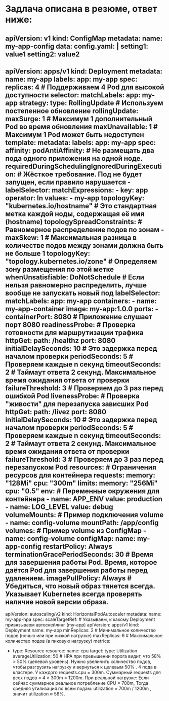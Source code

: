 # Задлача описана в резюме, ответ ниже:
apiVersion: v1
kind: ConfigMap
metadata:
  name: my-app-config
data:
  config.yaml: |
    setting1: value1
    setting2: value2
---
apiVersion: apps/v1
kind: Deployment
metadata:
  name: my-app
  labels:
    app: my-app
spec:
  replicas: 4  # Поддерживаем 4 Pod для высокой доступности
  selector:
    matchLabels:
      app: my-app
  strategy:
    type: RollingUpdate  # Используем постепенное обновление
    rollingUpdate:
      maxSurge: 1         # Максимум 1 дополнительный Pod во время обновления
      maxUnavailable: 1   # Максимум 1 Pod может быть недоступен
  template:
    metadata:
      labels:
        app: my-app
    spec:
      affinity:
        podAntiAffinity: # Не размещать два пода одного приложения на одной ноде.
          requiredDuringSchedulingIgnoredDuringExecution: # Жёсткое требование. Под не будет запущен, если правило нарушается
          - labelSelector:
              matchExpressions:
              - key: app
                operator: In
                values:
                - my-app
            topologyKey: "kubernetes.io/hostname" # Это стандартная метка каждой ноды, содержащая её имя (hostname)
      topologySpreadConstraints: # Равномерное распределение подов по зонам
      - maxSkew: 1 # Максимальная разница в количестве подов между зонами должна быть не больше 1
        topologyKey: "topology.kubernetes.io/zone" # Определяем зону размещения по этой метке
        whenUnsatisfiable: DoNotSchedule # Если нельзя равномерно распределить, лучше вообще не запускать новый под
        labelSelector:
          matchLabels:
            app: my-app
      containers:
      - name: my-app-container
        image: my-app:1.0.0
        ports:
        - containerPort: 8080  # Приложение слушает порт 8080
        readinessProbe:  # Проверка готовности для маршрутизации трафика
          httpGet:
            path: /healthz
            port: 8080
          initialDelaySeconds: 10 # Это задержка перед началом проверки
          periodSeconds: 5 # Проверяем каждые n секунд
          timeoutSeconds: 2 # Таймаут ответа 2 секунд. Максимальное время ожидания ответа от проверки
          failureThreshold: 3 # Проверяем до 3 раз перед ошибкой Pod
        livenessProbe:  # Проверка "живости" для перезапуска зависших Pod
          httpGet:
            path: /livez
            port: 8080
          initialDelaySeconds: 10 # Это задержка перед началом проверки
          periodSeconds: 5 # Проверяем каждые n секунд
          timeoutSeconds: 2 # Таймаут ответа 2 секунд. Максимальное время ожидания ответа от проверки
          failureThreshold: 3 # Проверяем до 3 раз перед перезапуском Pod
        resources:  # Ограничения ресурсов для контейнера
          requests:
            memory: "128Mi"
            cpu: "300m"
          limits:
            memory: "256Mi"
            cpu: "0.5"
        env:  # Переменные окружения для контейнера
        - name: APP_ENV
          value: production
        - name: LOG_LEVEL
          value: debug
        volumeMounts:  # Пример подключения volume
        - name: config-volume
          mountPath: /app/config
      volumes:  # Пример volume из ConfigMap
      - name: config-volume
        configMap:
          name: my-app-config
      restartPolicy: Always
      terminationGracePeriodSeconds: 30  # Время для завершения работы Pod. Время, которое даётся Pod для завершения работы перед удалением.
      imagePullPolicy: Always  # Убедиться, что новый образ тянется всегда. Указывает Kubernetes всегда проверять наличие новой версии образа.
---
apiVersion: autoscaling/v2
kind: HorizontalPodAutoscaler
metadata:
  name: my-app-hpa
spec:
  scaleTargetRef: # Указываем, к какому Deployment привязываем автоскейлинг (my-app)
    apiVersion: apps/v1
    kind: Deployment
    name: my-app
  minReplicas: 2 # Минимальное количество подов (ночью или при низкой нагрузке)
  maxReplicas: 6 # Максимальное количество подов (в пиковую нагрузку) 
  metrics:
  - type: Resource
    resource:
      name: cpu
      target:
        type: Utilization
        averageUtilization: 50 # HPA при превышении порога видит, что 58% > 50% (целевой уровень). Нужно увеличить количество подов, чтобы разгрузить нагрузку и вернуться к целевым 50% . 4 пода в кластере. У каждого requests.cpu = 300m. Суммарный requests для всех подов = 4 × 300m = 1200m. При реальной нагрузке: Если сейчас суммарное реальное потребление CPU = 700m, Тогда средняя утилизация по всем подам: utilization = 700m / 1200m , значит utilization ≈ 58%.

